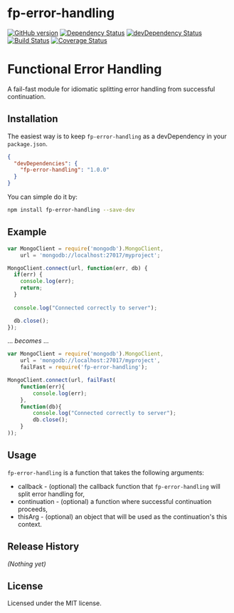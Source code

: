 # fp-error-handling

[![GitHub version][fp-error-handling-fury-image]][fp-error-handling-fury-url]
[![Dependency Status][fp-error-handling-dependencies-image]][fp-error-handling-dependencies-url]
[![devDependency Status][fp-error-handling-devdependencies-image]][fp-error-handling-devdependencies-url]
[![Build Status][fp-error-handling-travis-image]][fp-error-handling-travis-url]
[![Coverage Status][fp-error-handling-coverage-image]][fp-error-handling-coverage-url]

# Functional Error Handling

A fail-fast module for idiomatic splitting error handling from successful continuation.

## Installation

The easiest way is to keep `fp-error-handling` as a devDependency in your `package.json`.
```json
{
  "devDependencies": {
    "fp-error-handling": "1.0.0"
  }
}
```

You can simple do it by:
```bash
npm install fp-error-handling --save-dev
```

## Example
```javascript
var MongoClient = require('mongodb').MongoClient,
    url = 'mongodb://localhost:27017/myproject';

MongoClient.connect(url, function(err, db) {
  if(err) {
    console.log(err);
    return;
  }
  
  console.log("Connected correctly to server");

  db.close();
});

```

... _becomes_ ...


```javascript
var MongoClient = require('mongodb').MongoClient,
    url = 'mongodb://localhost:27017/myproject',
    failFast = require('fp-error-handling');

MongoClient.connect(url, failFast(
    function(err){
        console.log(err);
    },
    function(db){
        console.log("Connected correctly to server");
        db.close();
    }
));
```


## Usage
`fp-error-handling` is a function that takes the following arguments:

* callback - (optional) the callback function that `fp-error-handling` will split error handling for,
* continuation - (optional) a function where successful continuation proceeds,
* thisArg - (optional) an object that will be used as the continuation's this context.


## Release History

_(Nothing yet)_


## License

Licensed under the MIT license.

[fp-error-handling-fury-image]: https://badge.fury.io/js/fail-fast.svg
[fp-error-handling-fury-url]: https://badge.fury.io/js/fail-fast
[fp-error-handling-dependencies-image]: https://david-dm.org/patiernom/fp-error-handling.svg
[fp-error-handling-dependencies-url]: https://david-dm.org/patiernom/fp-error-handling
[fp-error-handling-devdependencies-image]: https://david-dm.org/patiernom/fp-error-handling/dev-status.svg
[fp-error-handling-devdependencies-url]: https://david-dm.org/patiernom/fp-error-handling#info=devDependencies
[fp-error-handling-peerdependencies-image]: https://david-dm.org/patiernom/fp-error-handling/peer-status.svg
[fp-error-handling-peerdependencies-url]: https://david-dm.org/patiernom/fp-error-handling#info=peerDependencies
[fp-error-handling-travis-image]: https://travis-ci.org/patiernom/fail-fast.svg?branch=master
[fp-error-handling-travis-url]: https://travis-ci.org/patiernom/fail-fast
[fp-error-handling-coverage-image]: https://coveralls.io/repos/github/patiernom/fail-fast/badge.svg?branch=master
[fp-error-handling-coverage-url]: https://coveralls.io/github/patiernom/fail-fast?branch=master
